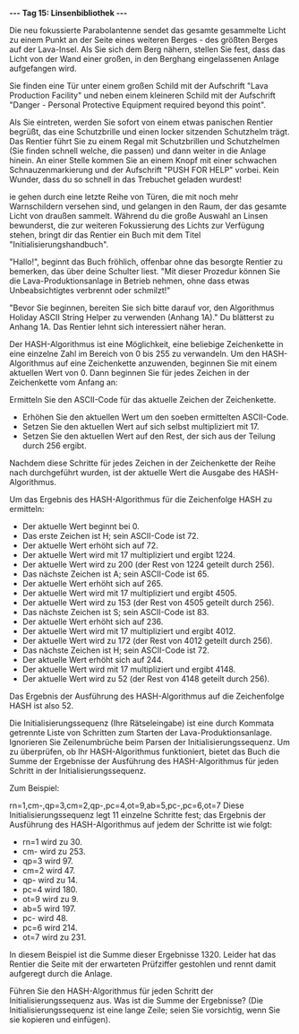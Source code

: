 **--- Tag 15: Linsenbibliothek ---**

Die neu fokussierte Parabolantenne sendet das gesamte gesammelte Licht zu einem Punkt an der Seite eines weiteren Berges - des größten Berges auf der
Lava-Insel. Als Sie sich dem Berg nähern, stellen Sie fest, dass das Licht von der Wand einer großen, in den Berghang eingelassenen Anlage aufgefangen wird.

Sie finden eine Tür unter einem großen Schild mit der Aufschrift "Lava Production Facility" und neben einem kleineren Schild mit der Aufschrift "Danger -
Personal Protective Equipment required beyond this point".

Als Sie eintreten, werden Sie sofort von einem etwas panischen Rentier begrüßt, das eine Schutzbrille und einen locker sitzenden Schutzhelm trägt. Das Rentier
führt Sie zu einem Regal mit Schutzbrillen und Schutzhelmen (Sie finden schnell welche, die passen) und dann weiter in die Anlage hinein. An einer Stelle kommen
Sie an einem Knopf mit einer schwachen Schnauzenmarkierung und der Aufschrift "PUSH FOR HELP" vorbei. Kein Wunder, dass du so schnell in das Trebuchet geladen
wurdest!

ie gehen durch eine letzte Reihe von Türen, die mit noch mehr Warnschildern versehen sind, und gelangen in den Raum, der das gesamte Licht von draußen sammelt.
Während du die große Auswahl an Linsen bewunderst, die zur weiteren Fokussierung des Lichts zur Verfügung stehen, bringt dir das Rentier ein Buch mit dem
Titel "Initialisierungshandbuch".

"Hallo!", beginnt das Buch fröhlich, offenbar ohne das besorgte Rentier zu bemerken, das über deine Schulter liest. "Mit dieser Prozedur können Sie die
Lava-Produktionsanlage in Betrieb nehmen, ohne dass etwas Unbeabsichtigtes verbrennt oder schmilzt!"

"Bevor Sie beginnen, bereiten Sie sich bitte darauf vor, den Algorithmus Holiday ASCII String Helper zu verwenden (Anhang 1A)." Du blätterst zu Anhang 1A. Das
Rentier lehnt sich interessiert näher heran.

Der HASH-Algorithmus ist eine Möglichkeit, eine beliebige Zeichenkette in eine einzelne Zahl im Bereich von 0 bis 255 zu verwandeln. Um den HASH-Algorithmus auf
eine Zeichenkette anzuwenden, beginnen Sie mit einem aktuellen Wert von 0. Dann beginnen Sie für jedes Zeichen in der Zeichenkette vom Anfang an:

Ermitteln Sie den ASCII-Code für das aktuelle Zeichen der Zeichenkette.

- Erhöhen Sie den aktuellen Wert um den soeben ermittelten ASCII-Code.
- Setzen Sie den aktuellen Wert auf sich selbst multipliziert mit 17.
- Setzen Sie den aktuellen Wert auf den Rest, der sich aus der Teilung durch 256 ergibt.

Nachdem diese Schritte für jedes Zeichen in der Zeichenkette der Reihe nach durchgeführt wurden, ist der aktuelle Wert die Ausgabe des HASH-Algorithmus.

Um das Ergebnis des HASH-Algorithmus für die Zeichenfolge HASH zu ermitteln:

- Der aktuelle Wert beginnt bei 0.
- Das erste Zeichen ist H; sein ASCII-Code ist 72.
- Der aktuelle Wert erhöht sich auf 72.
- Der aktuelle Wert wird mit 17 multipliziert und ergibt 1224.
- Der aktuelle Wert wird zu 200 (der Rest von 1224 geteilt durch 256).
- Das nächste Zeichen ist A; sein ASCII-Code ist 65.
- Der aktuelle Wert erhöht sich auf 265.
- Der aktuelle Wert wird mit 17 multipliziert und ergibt 4505.
- Der aktuelle Wert wird zu 153 (der Rest von 4505 geteilt durch 256).
- Das nächste Zeichen ist S; sein ASCII-Code ist 83.
- Der aktuelle Wert erhöht sich auf 236.
- Der aktuelle Wert wird mit 17 multipliziert und ergibt 4012.
- Der aktuelle Wert wird zu 172 (der Rest von 4012 geteilt durch 256).
- Das nächste Zeichen ist H; sein ASCII-Code ist 72.
- Der aktuelle Wert erhöht sich auf 244.
- Der aktuelle Wert wird mit 17 multipliziert und ergibt 4148.
- Der aktuelle Wert wird zu 52 (der Rest von 4148 geteilt durch 256).

Das Ergebnis der Ausführung des HASH-Algorithmus auf die Zeichenfolge HASH ist also 52.

Die Initialisierungssequenz (Ihre Rätseleingabe) ist eine durch Kommata getrennte Liste von Schritten zum Starten der Lava-Produktionsanlage. Ignorieren Sie
Zeilenumbrüche beim Parsen der Initialisierungssequenz. Um zu überprüfen, ob Ihr HASH-Algorithmus funktioniert, bietet das Buch die Summe der Ergebnisse der
Ausführung des HASH-Algorithmus für jeden Schritt in der Initialisierungssequenz.

Zum Beispiel:

rn=1,cm-,qp=3,cm=2,qp-,pc=4,ot=9,ab=5,pc-,pc=6,ot=7
Diese Initialisierungssequenz legt 11 einzelne Schritte fest; das Ergebnis der Ausführung des HASH-Algorithmus auf jedem der Schritte ist wie folgt:

- rn=1 wird zu 30.
- cm- wird zu 253.
- qp=3 wird 97.
- cm=2 wird 47.
- qp- wird zu 14.
- pc=4 wird 180.
- ot=9 wird zu 9.
- ab=5 wird 197.
- pc- wird 48.
- pc=6 wird 214.
- ot=7 wird zu 231.

In diesem Beispiel ist die Summe dieser Ergebnisse 1320. Leider hat das Rentier die Seite mit der erwarteten Prüfziffer gestohlen und rennt damit aufgeregt
durch die Anlage.

Führen Sie den HASH-Algorithmus für jeden Schritt der Initialisierungssequenz aus. Was ist die Summe der Ergebnisse? (Die Initialisierungssequenz ist eine lange
Zeile; seien Sie vorsichtig, wenn Sie sie kopieren und einfügen).